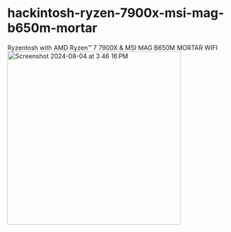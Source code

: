 # hackintosh-ryzen-7900x-msi-mag-b650m-mortar
Ryzentosh with AMD Ryzen™ 7 7900X &amp; MSI MAG B650M MORTAR WIFI
<img style="float: left;" width="392" alt="Screenshot 2024-08-04 at 3 46 16 PM" src="https://github.com/user-attachments/assets/e7f47c27-3fce-449d-a37d-4f1c9d34602c">
